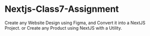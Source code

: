 # Nextjs-Class7-Assignment
Create any Website Design using Figma, and Convert it into a NextJS Project. or Create any Product using NextJS with a Utility.
